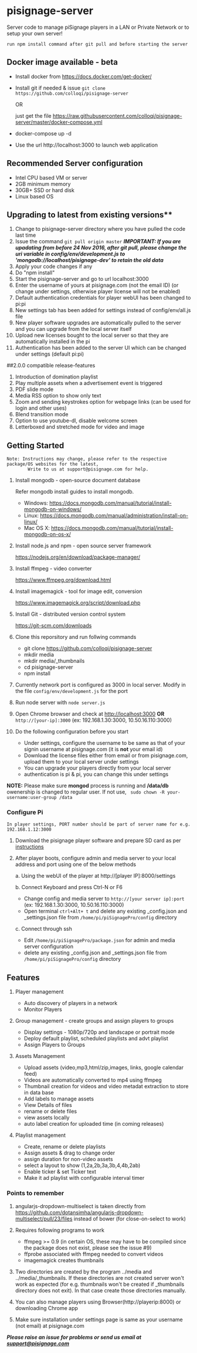 # pisignage-server

Server code to manage piSignage players in a LAN or Private Network or to setup your own server!

    run npm install command after git pull and before starting the server

## Docker image available - beta
- Install docker from https://docs.docker.com/get-docker/
- Install git if needed  & issue `git clone https://github.com/colloqi/pisignage-server`
  
   OR 
  
   just get the file https://raw.githubusercontent.com/colloqi/pisignage-server/master/docker-compose.yml
- docker-compose  up -d
- Use the url http://localhost:3000  to launch web application

## Recommended Server configuration 
- Intel CPU based VM or server
- 2GB minimum memory
- 30GB+ SSD or hard disk
- Linux based OS

## Upgrading to latest from existing versions**

1. Change to pisignage-server directory where you have pulled the code last time
1. Issue the command `git pull origin master`
   ***IMPORTANT: If you are upadating from before 24 Nov 2016, after git pull, please change the uri variable in config/env/development.js to 'mongodb://localhost/pisignage-dev' to retain the old data***
1. Apply your code changes if any
1. Do "npm install" 
1. Start the pisignage-server and go to url localhost:3000
1. Enter the username of yours at pisignage.com (not the email ID) (or change under settings, otherwise player license will not be enabled)
1. Default authentication credentials for player webUI has been changed to pi:pi
1. New settings tab has been added for settings instead of config/env/all.js file
1. New player software upgrades are automatically pulled to the server and you can upgrade from the local server itself
1. Upload new licenses bought to the local server so that they are automatically installed in the pi
1. Authentication has been added to the server UI which can be changed under settings (default pi:pi)


##2.0.0 compatible release-features

1. Introduction of domination playlist
1. Play multiple assets when a advertisement event is triggered
1. PDF slide mode
1. Media RSS option to show only text
1. Zoom and sending keystrokes option for webpage links (can be used for login and other uses)
1. Blend transition mode
1. Option to use youtube-dl, disable welcome screen
1. Letterboxed and stretched mode for video and image


## Getting Started


    Note: Instructions may change, please refer to the respective package/OS websites for the latest,   
            Write to us at support@pisignage.com for help.


1. Install mongodb - open-source document database

    Refer mongodb install guides to install mongodb. 

   - Windows: https://docs.mongodb.com/manual/tutorial/install-mongodb-on-windows/
   - Linux: https://docs.mongodb.com/manual/administration/install-on-linux/
   - Mac OS X: https://docs.mongodb.com/manual/tutorial/install-mongodb-on-os-x/ 
        
2. Install node.js and npm - open source server framework

   https://nodejs.org/en/download/package-manager/
         
3. Install ffmpeg - video converter

   https://www.ffmpeg.org/download.html

   
4. Install imagemagick - tool for image edit, conversion

    https://www.imagemagick.org/script/download.php
    
5. Install Git -  distributed version control system

    https://git-scm.com/downloads

5. Clone this reporsitory and run follwing commands

    - git clone https://github.com/colloqi/pisignage-server 
    - mkdir media
    - mkdir media/_thumbnails
    - cd pisignage-server
    - npm install
    
6. Currently network port is configured as 3000 in local server. Modify in the file `config/env/development.js` for the port

7. Run node server with `node server.js`

8. Open Chrome browser and check at [http://localhost:3000](http://localhost:3000) **OR** `http://[your-ip]:3000` (ex: 192.168.1.30:3000, 10.50.16.110:3000)

9. Do the following configuration before you start   
    - Under settings, configure the username to be same as that of your signin username at pisignage.com (it is **not** your email id)  
    - Download the license files either from email or from pisignage.com, upload them to your local server under settings  
    - You can upgrade your players directly from your local server 
    - authentication is pi & pi, you can change this under settings

**NOTE:** Please make sure **mongod** process is running and **/data/db** owenership is changed to regular user. If not use, ``` sudo chown -R your-username:user-group /data```
### Configure Pi

    In player settings, PORT number should be part of server name for e.g. 192.168.1.12:3000

1. Download the pisignage player software and prepare SD card as per [instructions](https://github.com/colloqi/piSignage#method-1-download-image-and-prepare-the-sd-card)

2. After player boots, configure admin and media server to your local address and port using one of the below methods  

   a. Using the webUI of the player at http://[player IP]:8000/settings
  
   b. Connect Keyboard and press Ctrl-N or F6    
      * Change config and media server to `http://[your server ip]:port` (ex: 192.168.1.30:3000, 10.50.16.110:3000)   
      * Open terminal `ctrl+Alt+ t` and delete any existing _config.json and _settings.json file from `/home/pi/piSignagePro/config` directory      
   
   c. Connect through ssh
      * Edit `/home/pi/piSignagePro/package.json` for admin and media server configuration    
      * delete any existing _config.json and _settings.json file from `/home/pi/piSignagePro/config` directory    

## Features  

1. Player management  
    - Auto discovery of players in a network  
    - Monitor Players  

2. Group management - create groups and assign players to groups  
    - Display settings - 1080p/720p and landscape or portrait mode  
    - Deploy default playlist, scheduled playlists and advt playlist  
    - Assign Players to Groups  

3. Assets Management  
    - Upload assets (video,mp3,html/zip,images, links, google calendar feed)  
    - Videos are automatically converted to mp4 using ffmpeg  
    - Thumbnail creation for videos and video metadat extraction to store in data base  
    - Add labels to manage assets  
    - View Details of files  
    - rename or delete files  
    - view assets locally   
    - auto label creation for uploaded time (in coming releases)  

4. Playlist management  
    - Create, rename or delete playlists  
    - Assign assets & drag to change order  
    - assign duration for non-video assets  
    - select a layout to show (1,2a,2b,3a,3b,4,4b,2ab)  
    - Enable ticker & set Ticker text  
    - Make it ad playlist with configurable interval timer  
 

### Points to remember

1. angularjs-dropdown-multiselect is taken directly from   
    https://github.com/dotansimha/angularjs-dropdown-multiselect/pull/23/files instead of bower (for close-on-select to work)  

2. Requires following programs to work  
    - ffmpeg >= 0.9  (in certain OS, these may have to be compiled since the package does not exist, 
      please see the issue #9)   
    - ffprobe associated with ffmpeg needed to convert videos    
    - imagemagick  creates thumbnails
    
3. Two directories are created by the program ../media and ../media/_thumbnails. If these directories are not created server won't work as expected (for e.g. thumbnails won't be created if _thumbnails directory does not exit). In that case create those directories manually.


4. You can also manage players using Browser(http://playerip:8000) or downloading Chrome app

5. Make sure installation under settings page is same as your username (not email) at pisignage.com  

    
***Please raise an issue for problems or send us email at support@pisignage.com***  

